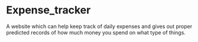 # Expense_tracker
A website which can help keep track of daily expenses and gives out proper predicted records of how much money you spend on what type of things.

